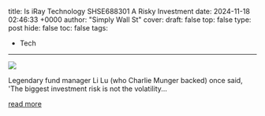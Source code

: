 title: Is iRay Technology SHSE688301 A Risky Investment
date: 2024-11-18 02:46:33 +0000
author: "Simply Wall St"
cover: 
draft: false
top: false
type: post
hide: false
toc: false
tags:
  - Tech
---

![](https://images.simplywall.st/asset/industry/6021000-choice2-main-header/1585186837163)

Legendary fund manager Li Lu (who Charlie Munger backed) once said, 'The biggest investment risk is not the volatility...

[read more](https://simplywall.st/stocks/cn/healthcare/shse-688301/iray-technology-shares/news/is-iray-technology-shse688301-a-risky-investment)
